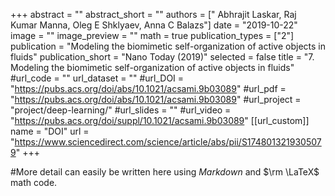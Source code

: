 +++
abstract = ""
abstract_short = ""
authors = [" Abhrajit Laskar, Raj Kumar Manna, Oleg E Shklyaev, Anna C Balazs"]
date = "2019-10-22"
image = ""
image_preview = ""
math = true
publication_types = ["2"]
publication = "Modeling the biomimetic self-organization of active objects in fluids"
publication_short = "Nano Today (2019)"
selected = false
title = "7. Modeling the biomimetic self-organization of active objects in fluids"
#url_code = ""
url_dataset = ""
#url_DOI = "https://pubs.acs.org/doi/abs/10.1021/acsami.9b03089"
#url_pdf = "https://pubs.acs.org/doi/abs/10.1021/acsami.9b03089"
#url_project = "project/deep-learning/"
#url_slides = ""
#url_video = "https://pubs.acs.org/doi/suppl/10.1021/acsami.9b03089"
[[url_custom]]
    name = "DOI"
    url = "https://www.sciencedirect.com/science/article/abs/pii/S1748013219305079"
+++

#More detail can easily be written here using *Markdown* and $\rm \LaTeX$ math code.
